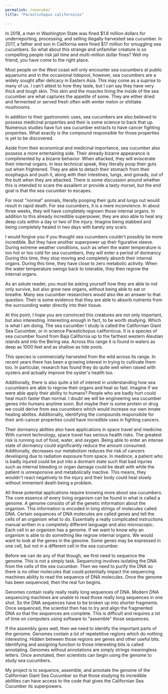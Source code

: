 ```yaml
---
permalink: /seacuke/
title: "Parastichopus californicus"

---
```

In 2018, a man in Washington State was fined $1.8 million dollars for underreporting, processing, and selling illegally harvested sea cucumber. In 2017, a father and son in California were fined $17 million for smuggling sea cucumbers. So what about this strange and unfamiliar creature is so compelling people risk jail time and multi-million dollar fines? Well my friend, you have come to the right place. 

Most people on the West coast will only encounter sea cucumbers at public aquariums and in the occasional tidepool, however, sea cucumbers are a widely sought after delicacy in Eastern Asia. This may come as a suprise to many of us. I can't attest to how they taste, but I can say they have very thick and tough skin. This skin and the muscles lining the inside of the sea cucumber are what captures the appetite of some. They are either dried and fermented or served fresh often with winter melon or shittake mushrooms. 

In addition to their gastronomic uses, sea cucumbers are also believed to possess medicinal properties and their is some science to back that up. Numerous studies have fun sea cucumber extracts to have cancer fighting properties. What exactly is the compound responsible for those properties is yet to be discovered.

Aside from their economical and medicinal importance, sea cucumber also possess a more entertaining side. Their already bizarre appearance is complimented by a bizarre behavior. When attacked, they will eviscerate their internal organs. In less technical speak, they literally poop their guts out when frightened. They are able to detach their stomach from their eosphagus and push it, along with their intestines, lungs, and gonads, out of the butt when they are attacked. There is some discussion around whether this is intended to scare the assailent or provide a tasty morsel, but the end goal is that the sea cucumber to escapes. 

For most "normal" animals, literally pooping their guts and lungs out would result in rapid death. For sea cucumbers, it is a mere inconvience. In about three weeks, they will have completely regrown those internal organs. In addition to this already incredible superpower, they are also able to heal any deep cuts within a day or two of the injury. Imagine being stabbed and being completely healed in two days with barely any scars. 

I would forgive you if you thought sea cucumbers couldn't possibly be more incredible. But they have another superpower up their figurative sleeve. During extreme weather conditions, such as when the water temperature is too hot or too cold for sea cucumbers, they will enter a period of dormancy. During this time, they stop moving and completely absorb their internal organs. During this time, they have close to zero metabolic activity. When the water temperature swings back to tolerable, they then regrow the internal organs. 

As an astute reader, you must be asking yourself how they are able to not only survive, but also grow new organs, without being able to eat or breathe. Many sea cucumber researchers would also like an answer to that question. Their is some evidence that they are able to absorb nutrients from the surrounding water directly into their tissue. 

At this point, I hope you are convinced this creatures are not only important, but also interesting. Interesting enough in fact, to be worth studying. Which is what I am doing. The sea cucumber I study is called the Californian Giant Sea Cucumber, or in science Parastichopus californicus. It is a species of sea cucumber found from Baja California up to the farthest western Aleutian islands and into the Bering sea. Across this range it is found in waters as deep as 1000 feet and as shallow as tide pools. 

This species is commercially harvested from the wild across its range. In recent years there has been a growing interest in trying to cultivate them too. In particular, research has found they do quite well when raised with oysters and actually improve the oyster's health too. 

Additionally, there is also quite a bit of interest in understanding how sea cucumbers are able to regrow their organs and heal so fast. Imagine if we were able apply their ability to humans? People who are badly hurt could heal much faster than normal. I doubt we will be engineering sea cucumber genes into humans anytime soon. But maybe their is some protein or drug we could derive from sea cucumbers which would increase our own innate healing abilites. Additionally, identifying the compounds responsibile for their anti-cancer properties could have incredible uses in fighting cancers. 

Their dormancy ablities also have applications in space travel and medicine. With current technology, space travel has serious health risks. The greatest risk is running out of food, water, and oxygen. Being able to enter an intense state of dormancy could significantly reduce the amount consumed. Additionally, decreases our metabolism reduces the risk of cancers developing due to radiation exposure from space. In medince, a patient who is badly injured could be put into a dormant state such that bad injuries such as internal bleeding or organ damage could be dealt with while the patient is unresponsive and metabolically inactive. This means, they wouldn't react negatively to the injury and their body could heal slowly without immenient death being a problem. 

All these potential applications require knowing more about sea cucumbers. The core essence of every living organism can be found in what is called a genome. A genome consists of all the genetic information about the organism. This information is encoded in long strings of molecules called DNA. Certain sequences of DNA molecules are called genes and tell the cells of an organism what to do. Essentially a really complicated instructions manual written in a completely different language and also microscopic. Each cell in an organism has a genome. If we want to know why an organism is able to do something like regrow internal organs. We would want to look at the genes in the genome. Some genes may be expressed in one cell, but not in a different cell in the sea cucumber. 

Before we can do any of that though, we first need to sequence the genome. This is not a simply task. Sequencing involves isolating the DNA from the cells of the sea cucumber. Then we need to purify the DNA so there is no other molecules that could potentially impact the sequencing machines ability to read the sequence of DNA molecules. Once the genome has been sequenced, then the real fun begins.

Genomes contain really really really long sequences of DNA. Modern DNA sequencing machines are unable to read those really long sequences in one shot. So the DNA sequences have to be broken up into shorter fragments. Once sequenced, the scientist then has to try and align the fragmented DNA so that the sequences are complete. This is difficult and requires a lot of time on computers using software to "assemble" those sequences. 

If the assembly goes well, then we need to identify the important parts of the genome. Genomes contain a lot of repetetitive regions which do nothing interesting. Hidden between those regions are genes and other useful bits. Identifying and assigning function to those interesting bits is called annotating. Genomes without annotations are simply strings meaningless letters. Once annotated, then scientists can begin using the genome to study sea cucumbers. 

My project is to sequence, assemble, and annotate the genome of the Californian Giant Sea Cucumber so that those studying its incredible abilities can have access to the code that gives the Californian Sea Cucumber its superpowers. 
